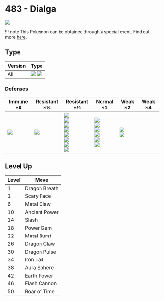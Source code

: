 # 483 - Dialga
![][483]

!!! note
    This Pokémon can be obtained through a special event. Find out more [here](../../special_events/#dialga).

## Type

Version | Type
---     | ---
All     | ![][steel]  ![][dragon]

### Defenses

Immune ×0       | Resistant ×¼   | Resistant ×½                                                                                                         | Normal ×1                                                                         | Weak ×2                          | Weak ×4
---             | ---            | ---                                                                                                                  | ---                                                                               | ---                              | ---
![][poison]<br> | ![][grass]<br> | ![][normal]<br>![][flying]<br>![][rock]<br>![][bug]<br>![][steel]<br>![][water]<br>![][electric]<br>![][psychic]<br> | ![][ghost]<br>![][fire]<br>![][ice]<br>![][dragon]<br>![][dark]<br>![][fairy]<br> | ![][fighting]<br>![][ground]<br> | &nbsp;

## Level Up

Level | Move
---   | ---
1     | Dragon Breath
1     | Scary Face
6     | Metal Claw
10    | Ancient Power
14    | Slash
18    | Power Gem
22    | Metal Burst
26    | Dragon Claw
30    | Dragon Pulse
34    | Iron Tail
38    | Aura Sphere
42    | Earth Power
46    | Flash Cannon
50    | Roar of Time

[483]: ../img/pokemon/483.png
[normal]: ../img/types/normal.png
[fire]: ../img/types/fire.png
[fighting]: ../img/types/fighting.png
[water]: ../img/types/water.png
[flying]: ../img/types/flying.png
[grass]: ../img/types/grass.png
[poison]: ../img/types/poison.png
[electric]: ../img/types/electric.png
[ground]: ../img/types/ground.png
[psychic]: ../img/types/psychic.png
[rock]: ../img/types/rock.png
[ice]: ../img/types/ice.png
[bug]: ../img/types/bug.png
[dragon]: ../img/types/dragon.png
[ghost]: ../img/types/ghost.png
[dark]: ../img/types/dark.png
[steel]: ../img/types/steel.png
[fairy]: ../img/types/fairy.png
